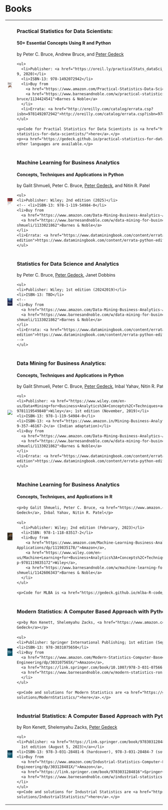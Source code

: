 

# Books

<table>
<tr>
  <td>
    <a href="https://gedeck.github.io/practical-statistics-for-data-scientists/">
      <img src='img/OReilly-english.jpg' width=250>
    </a>
  </td>
  <td>
    <h3>Practical Statistics for Data Scientists:</h3>
    <h4>50+ Essential Concepts Using R and Python</h4>
    <p>by Peter C. Bruce, Andrew Bruce, and 
      <a href="https://www.amazon.com/Peter-Gedeck/e/B082BJZJKX/">Peter Gedeck</a></p>

    <ul>
      <li>Publisher: <a href="https://oreil.ly/practicalStats_dataSci_2e">O'Reilly Media</a>; 2nd edition (June 9, 2020)</li>
      <li>ISBN-13: 978-1492072942</li>
      <li>Buy from 
        <a href="https://www.amazon.com/Practical-Statistics-Data-Scientists-Essential/dp/149207294X">Amazon</a>,
        <a href="https://www.barnesandnoble.com/w/practical-statistics-for-data-scientists-peter-bruce/1134424541">Barnes & Noble</a>
      </li>
      <li>Errata: <a href="http://oreilly.com/catalog/errata.csp?isbn=9781492072942">http://oreilly.com/catalog/errata.csp?isbn=9781492072942</a></li>
    </ul>

    <p>Code for Practial Statistics for Data Scientists is <a href="https://gedeck.github.io/practical-statistics-for-data-scientists/">here</a>.</p>
    <p><a href="https://gedeck.github.io/practical-statistics-for-data-scientists/">Translations</a> into several other languages are available.</p>
  </td>
</tr>

<tr>
  <td>
    <a href="https://gedeck.github.io/mlba-python/">
      <img src='img/mlba-python-bookcover.png' width=250>
    </a>
  </td>
  <td>
    <h3>Machine Learning for Business Analytics</h3>
    <h4>Concepts, Techniques and Applications in Python</h4>
    <p>by Galit Shmueli, Peter C. Bruce, 
      <a href="https://www.amazon.com/Peter-Gedeck/e/B082BJZJKX/">Peter Gedeck</a>,
      and Nitin R. Patel</p>

    <ul>
    <li>Publisher: Wiley; 2nd edition (2025)</li>
    <!-- <li>ISBN-13: 978-1-119-54984-0</li>
    <li>Buy from 
      <a href="https://www.amazon.com/Data-Mining-Business-Analytics-Applications/dp/1119549841/">Amazon</a>,
      <a href="https://www.barnesandnoble.com/w/data-mining-for-business-analytics-galit-shmueli/1133021862">Barnes & Noble</a>
    </li>
    <li>Errata: <a href="https://www.dataminingbook.com/content/errata-python-edition">https://www.dataminingbook.com/content/errata-python-edition</a></li> -->
    </ul>
  </td>
</tr>

 <tr>
  <td>
    <a href="https://gedeck.github.io/sdsa-code/"><img src='img/sdsa-cover.png' width=250></a>
  </td>
  <td>
    <h3>Statistics for Data Science and Analytics</h3>
    <p>by Peter C. Bruce, <a href="https://www.amazon.com/Peter-Gedeck/e/B082BJZJKX/">Peter Gedeck</a>, Janet Dobbins</p>

    <ul>
    <li>Publisher: Wiley; 1st edition (20242019)</li>
    <li>ISBN-13: TBD</li>
    <!--
    <li>Buy from 
      <a href="https://www.amazon.com/Data-Mining-Business-Analytics-Applications/dp/1119549841/">Amazon</a>,
      <a href="https://www.barnesandnoble.com/w/data-mining-for-business-analytics-galit-shmueli/1133021862">Barnes & Noble</a>
    </li>
    <li>Errata: <a href="https://www.dataminingbook.com/content/errata-python-edition">https://www.dataminingbook.com/content/errata-python-edition</a></li>
    -->
    </ul>
  </td>
</tr>

 <tr>
  <td>
    <a href="https://www.dataminingbook.com/book/python-edition"><img src='img/dmba-python.png' width=250></a>
  </td>
  <td>
    <h3>Data Mining for Business Analytics:</h3>
    <h4>Concepts, Techniques and Applications in Python</h4>
    <p>by Galit Shmueli, Peter C. Bruce, <a href="https://www.amazon.com/Peter-Gedeck/e/B082BJZJKX/">Peter Gedeck</a>, Inbal Yahav, Nitin R. Patel</p>

    <ul>
    <li>Publisher: <a href="https://www.wiley.com/en-us/Data+Mining+for+Business+Analytics%3A+Concepts%2C+Techniques+and+Applications+in+Python-p-9781119549840">Wiley</a>; 1st edition (November, 2019)</li>
    <li>ISBN-13: 978-1-119-54984-0</li>
    <li>ISBN-13: <a href="https://www.amazon.in/Mining-Business-Analytics-Indian-Adaptation/dp/9357461671/">978-9-357-46167-2</a> (Indian adaptation)</li>
    <li>Buy from 
      <a href="https://www.amazon.com/Data-Mining-Business-Analytics-Applications/dp/1119549841/">Amazon</a>,
      <a href="https://www.barnesandnoble.com/w/data-mining-for-business-analytics-galit-shmueli/1133021862">Barnes & Noble</a>
    </li>
    <li>Errata: <a href="https://www.dataminingbook.com/content/errata-python-edition">https://www.dataminingbook.com/content/errata-python-edition</a></li>
    </ul>
  </td>
</tr>

<tr>
  <td>
    <a href="https://gedeck.github.io/mlba-R-code/"><img src="img/mlba-bookcover.png" width=250></a>
  </td>
  <td>
    <h3>Machine Learning for Business Analytics</h3>
    <h4>Concepts, Techniques, and Applications in R</h4>

    <p>by Galit Shmueli, Peter C. Bruce, <a href="https://www.amazon.com/Peter-Gedeck/e/B082BJZJKX/">Peter Gedeck</a>, Inbal Yahav, Nitin R. Patel</p>

    <ul>
      <li>Publisher: Wiley; 2nd edition (February, 2023)</li>
      <li>ISBN: 978-1-118-83517-2</li>
      <li>Buy from
        <a href="https://www.amazon.com/Machine-Learning-Business-Analytics-Applications/dp/1119835178/">Amazon</a>,
        <a href="https://www.wiley.com/en-us/Machine+Learning+for+Business+Analytics%3A+Concepts%2C+Techniques%2C+and+Applications+in+R%2C+2nd+Edition-p-9781119835172">Wiley</a>,
        <a href="https://www.barnesandnoble.com/w/machine-learning-for-business-analytics-galit-shmueli/1142606343">Barnes & Noble</a>
      </li>
    </ul>

    <p>Code for MLBA is <a href="https://gedeck.github.io/mlba-R-code/">here</a>.</p>
  </td>
</tr>


<tr>
  <td>
    <a href="https://gedeck.github.io/mistat-code-solutions/ModernStatistics/"><img src="img/ModernStatistics.png" width=250></a>
  </td>
  <td>
    <h3>Modern Statistics: A Computer Based Approach with Python</h3>

    <p>by Ron Kenett, Shelemyahu Zacks, <a href="https://www.amazon.com/Peter-Gedeck/e/B082BJZJKX/">Peter Gedeck</a></p>

    <ul>
    <li>Publisher: Springer International Publishing; 1st edition (September 15, 2022)</li>
    <li>ISBN-13: 978-3031075650</li>
    <li>Buy from
      <a href="https://www.amazon.com/Modern-Statistics-Computer-Based-Technology-Engineering/dp/303107565X/">Amazon</a>,
      <a href="https://link.springer.com/book/10.1007/978-3-031-07566-7">Springer</a>, 
      <a href="https://www.barnesandnoble.com/w/modern-statistics-ron-kenett/1141391736">Barnes & Noble</a>
      </li>
    </ul>
      
    <p>Code and solutions for Modern Statistics are <a href="https://gedeck.github.io/mistat-code-solutions/ModernStatistics/">here</a>.</p>
  </td>
</tr>

<tr>
  <td>
    <a href="https://gedeck.github.io/mistat-code-solutions/IndustrialStatistics/"><img src="img/IndustrialStatistics.png" width=250></a>
  </td>
  <td>
    <h3>Industrial Statistics: A Computer Based Approach with Python</h3>
    <p>by Ron Kenett, Shelemyahu Zacks, <a href="https://www.amazon.com/Peter-Gedeck/e/B082BJZJKX/">Peter Gedeck</a></p>

    <ul>
    <li>Publisher: <a href="https://link.springer.com/book/9783031284816">Springer International Publishing; 
      1st edition (August 5, 2023)</a></li>
    <li>ISBN-13: 978-3-031-28481-6 (hardcover), 978-3-031-28484-7 (softcover), 978-3-031-28482-3 (eBook)</li>
    <li>Buy from
      <a href="https://www.amazon.com/Industrial-Statistics-Computer-Based-Technology-Engineering/dp/303128481X/">Amazon</a>,
      <a href="https://link.springer.com/book/9783031284816">Springer</a>, 
      <a href="https://www.barnesandnoble.com/w/industrial-statistics-ron-kenett/1143037516">Barnes & Noble</a>
    </li>
    </ul>
    <p>Code and solutions for Industrial Statistics are <a href="https://gedeck.github.io/mistat-code-solutions/IndustrialStatistics/">here</a>.</p>
  </td>
</tr>
</table>

